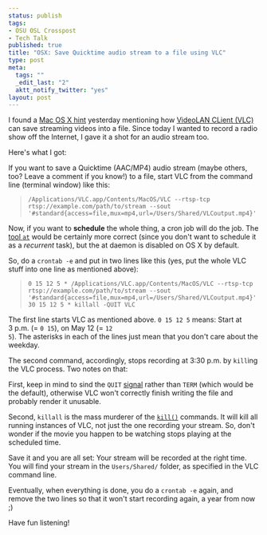 ```yaml
--- 
status: publish
tags: 
- OSU OSL Crosspost
- Tech Talk
published: true
title: "OSX: Save Quicktime audio stream to a file using VLC"
type: post
meta: 
  tags: ""
  _edit_last: "2"
  aktt_notify_twitter: "yes"
layout: post
---
```

I found a <a href="http://www.macosxhints.com/article.php?story=20031216183821835">Mac OS X hint</a> yesterday mentioning how <a href="http://www.videolan.org/vlc/">VideoLAN CLient (VLC)</a> can save streaming videos into a file. Since today I wanted to record a radio show off the Internet, I gave it a shot for an audio stream too.

Here's what I got:

If you want to save a Quicktime (AAC/MP4) audio stream (maybe others, too? Leave a comment if you know!) to a file, start VLC from the command line (terminal window) like this:

<blockquote><code style="text-align: left">/Applications/VLC.app/Contents/MacOS/VLC --rtsp-tcp rtsp://example.com/path/to/stream --sout '#standard{access=file,mux=mp4,url=/Users/Shared/VLCoutput.mp4}'</code></blockquote>

Now, if you want to <strong>schedule</strong> the whole thing, a cron job will do the job. The <a href="http://en.wikipedia.org/wiki/At_%28Unix_command%29">tool <code>at</code></a> would be certainly more correct (since you don't want to schedule it as a <em>recurrent</em> task), but the at daemon is disabled on OS&nbsp;X by default.

So, do a <code>crontab -e</code> and put in two lines like this (yes, put the whole VLC stuff into one line as mentioned above):

<blockquote><code style="text-align: left">0 15 12 5 * /Applications/VLC.app/Contents/MacOS/VLC --rtsp-tcp rtsp://example.com/path/to/stream --sout '#standard{access=file,mux=mp4,url=/Users/Shared/VLCoutput.mp4}'
30 15 12 5 * killall -QUIT VLC</code></blockquote>

The first line starts VLC as mentioned above. <code>0 15 12 5</code> means: Start at 3&nbsp;p.m. (= <code>0 15</code>), on May 12 (= <code>12 5</code>). The asterisks in each of the lines just mean that you don't care about the weekday.
<!--more-->
The second command, accordingly, stops recording at 3:30&nbsp;p.m. by <code>kill</code>ing the VLC process. Two notes on that:

First, keep in mind to sind the <code>QUIT</code> <a href="http://en.wikipedia.org/wiki/Signal_%28computing%29">signal</a> rather than <code>TERM</code> (which would be the default), otherwise VLC won't correctly finish writing the file and probably render it unusable.

Second, <code>killall</code> is the mass murderer of the <a href="http://en.wikipedia.org/wiki/Kill_%28Unix%29"><code>kill()</code></a> commands. It will kill all running instances of VLC, not just the one recording your stream. So, don't wonder if the movie you happen to be watching stops playing at the scheduled time.

Save it and you are all set: Your stream will be recorded at the right time. You will find your stream in the <code>Users/Shared/</code> folder, as specified in the VLC command line.

Eventually, when everything is done, you do a <code>crontab -e</code> again, and remove the two lines so that it won't start recording again, a year from now ;)

Have fun listening!
